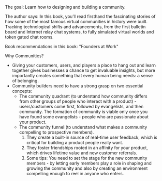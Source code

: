 The goal: Learn how to designing and building a community.

The author says: In this book, you’ll read firsthand the fascinating stories of how
some of the most famous virtual communities in history were built.
Tracking technological shifts and advancements, from the first bulletin
board and Internet relay chat systems, to fully simulated virtual worlds
and token gated chat rooms.

Book recommendations in this book: "Founders at Work"

Why Communities?

* Giving your customers, users, and players a place to hang out and learn together gives businesses a chance to get invaluable insights, but more importantly creates something that every human being needs: a sense of belonging.
*  Community builders need to have a strong grasp on two essential concepts:
    * The community quadrant (to understand how community differs from other groups of people who interact with a product) - users/customers come first, followed by evangelists, and then
community. The formation of community is viable only once you have found some evangelists - people who are passionate about your product.
    * The community funnel (to understand what makes a community compelling to prospective members).
        1. They create a built-in source of real-time user feedback, which is critical for building a product people really want.
        2. They foster friendships rooted in an affinity for your product, which drives lifetime value and new customer referrals.
        3. Some tips: You need to set the stage for the new community members - by letting early members play a role in shaping and growing the community and also by creating an environment compelling enough to reel in anyone who enters.

